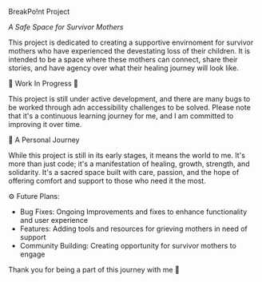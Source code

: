 BreakPo!nt Project

*A Safe Space for Survivor Mothers*

This project is dedicated to creating a supportive envirnoment for survivor mothers who have experienced the devestating loss of their children. It is intended to be a space where these mothers can connect, share their stories, and have agency over what their healing journey will look like. 

🚧 Work In Progress 🚧

This project is still under active development, and there are many bugs to be worked through adn accessibility challenges to be solved. Please note that it's a continuous learning journey for me, and I am committed to improving it over time. 

🌱 A Personal Journey

While this project is still in its early stages, it means the world to me. It's more than just code; it's a manifestation of healing, growth, strength, and solidarity. It's a sacred space built with care, passion, and the hope of offering comfort and support to those who need it the most. 

⚙️ Future Plans: 

- Bug Fixes: Ongoing Improvements and fixes to enhance functionality and user experience
- Features: Adding tools and resources for grieving mothers in need of support
- Community Building: Creating opportunity for survivor mothers to engage

Thank you for being a part of this journey with me 💜
